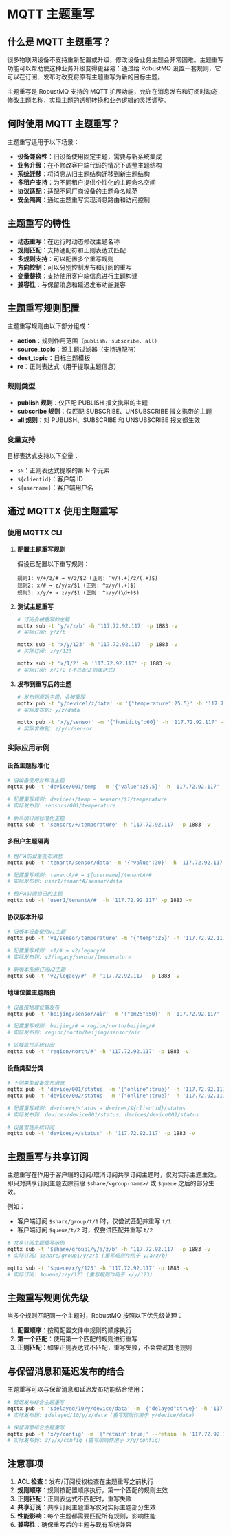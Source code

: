 # MQTT 主题重写

## 什么是 MQTT 主题重写？

很多物联网设备不支持重新配置或升级，修改设备业务主题会非常困难。主题重写功能可以帮助使这种业务升级变得更容易：通过给 RobustMQ 设置一套规则，它可以在订阅、发布时改变将原有主题重写为新的目标主题。

主题重写是 RobustMQ 支持的 MQTT 扩展功能，允许在消息发布和订阅时动态修改主题名称，实现主题的透明转换和业务逻辑的灵活调整。

## 何时使用 MQTT 主题重写？

主题重写适用于以下场景：

- **设备兼容性**：旧设备使用固定主题，需要与新系统集成
- **业务升级**：在不修改客户端代码的情况下调整主题结构
- **系统迁移**：将消息从旧主题结构迁移到新主题结构
- **多租户支持**：为不同租户提供个性化的主题命名空间
- **协议适配**：适配不同厂商设备的主题命名规范
- **安全隔离**：通过主题重写实现消息路由和访问控制

## 主题重写的特性

- **动态重写**：在运行时动态修改主题名称
- **规则匹配**：支持通配符和正则表达式匹配
- **多规则支持**：可以配置多个重写规则
- **方向控制**：可以分别控制发布和订阅的重写
- **变量替换**：支持使用客户端信息进行主题构建
- **兼容性**：与保留消息和延迟发布功能兼容

## 主题重写规则配置

主题重写规则由以下部分组成：

- **action**：规则作用范围（`publish`、`subscribe`、`all`）
- **source_topic**：源主题过滤器（支持通配符）
- **dest_topic**：目标主题模板
- **re**：正则表达式（用于提取主题信息）

### 规则类型

- **publish 规则**：仅匹配 PUBLISH 报文携带的主题
- **subscribe 规则**：仅匹配 SUBSCRIBE、UNSUBSCRIBE 报文携带的主题
- **all 规则**：对 PUBLISH、SUBSCRIBE 和 UNSUBSCRIBE 报文都生效

### 变量支持

目标表达式支持以下变量：

- `$N`：正则表达式提取的第 N 个元素
- `${clientid}`：客户端 ID
- `${username}`：客户端用户名

## 通过 MQTTX 使用主题重写

### 使用 MQTTX CLI

1. **配置主题重写规则**

   假设已配置以下重写规则：

   ```text
   规则1: y/+/z/# → y/z/$2 (正则: ^y/(.+)/z/(.+)$)
   规则2: x/# → z/y/x/$1 (正则: ^x/y/(.+)$)
   规则3: x/y/+ → z/y/$1 (正则: ^x/y/(\d+)$)
   ```

2. **测试主题重写**

   ```bash
   # 订阅会被重写的主题
   mqttx sub -t 'y/a/z/b' -h '117.72.92.117' -p 1883 -v
   # 实际订阅: y/z/b
   
   mqttx sub -t 'x/y/123' -h '117.72.92.117' -p 1883 -v
   # 实际订阅: z/y/123
   
   mqttx sub -t 'x/1/2' -h '117.72.92.117' -p 1883 -v
   # 实际订阅: x/1/2 (不匹配正则表达式)
   ```

3. **发布到重写后的主题**

   ```bash
   # 发布到原始主题，会被重写
   mqttx pub -t 'y/device1/z/data' -m '{"temperature":25.5}' -h '117.72.92.117' -p 1883
   # 实际发布到: y/z/data
   
   mqttx pub -t 'x/y/sensor' -m '{"humidity":60}' -h '117.72.92.117' -p 1883
   # 实际发布到: z/y/x/sensor
   ```

### 实际应用示例

#### 设备主题标准化

```bash
# 旧设备使用非标准主题
mqttx pub -t 'device/001/temp' -m '{"value":25.5}' -h '117.72.92.117' -p 1883

# 配置重写规则: device/+/temp → sensors/$1/temperature
# 实际发布到: sensors/001/temperature

# 新系统订阅标准化主题
mqttx sub -t 'sensors/+/temperature' -h '117.72.92.117' -p 1883 -v
```

#### 多租户主题隔离

```bash
# 租户A的设备发布消息
mqttx pub -t 'tenantA/sensor/data' -m '{"value":30}' -h '117.72.92.117' -p 1883

# 配置重写规则: tenantA/# → ${username}/tenantA/#
# 实际发布到: user1/tenantA/sensor/data

# 租户A订阅自己的主题
mqttx sub -t 'user1/tenantA/#' -h '117.72.92.117' -p 1883 -v
```

#### 协议版本升级

```bash
# 旧版本设备使用v1主题
mqttx pub -t 'v1/sensor/temperature' -m '{"temp":25}' -h '117.72.92.117' -p 1883

# 配置重写规则: v1/# → v2/legacy/#
# 实际发布到: v2/legacy/sensor/temperature

# 新版本系统订阅v2主题
mqttx sub -t 'v2/legacy/#' -h '117.72.92.117' -p 1883 -v
```

#### 地理位置主题路由

```bash
# 设备按地理位置发布
mqttx pub -t 'beijing/sensor/air' -m '{"pm25":50}' -h '117.72.92.117' -p 1883

# 配置重写规则: beijing/# → region/north/beijing/#
# 实际发布到: region/north/beijing/sensor/air

# 区域监控系统订阅
mqttx sub -t 'region/north/#' -h '117.72.92.117' -p 1883 -v
```

#### 设备类型分类

```bash
# 不同类型设备发布消息
mqttx pub -t 'device/001/status' -m '{"online":true}' -h '117.72.92.117' -p 1883
mqttx pub -t 'device/002/status' -m '{"online":true}' -h '117.72.92.117' -p 1883

# 配置重写规则: device/+/status → devices/${clientid}/status
# 实际发布到: devices/device001/status, devices/device002/status

# 设备管理系统订阅
mqttx sub -t 'devices/+/status' -h '117.72.92.117' -p 1883 -v
```

## 主题重写与共享订阅

主题重写在作用于客户端的订阅/取消订阅共享订阅主题时，仅对实际主题生效。即只对共享订阅主题去除前缀 `$share/<group-name>/` 或 `$queue` 之后的部分生效。

例如：

- 客户端订阅 `$share/group/t/1` 时，仅尝试匹配并重写 `t/1`
- 客户端订阅 `$queue/t/2` 时，仅尝试匹配并重写 `t/2`

```bash
# 共享订阅主题重写示例
mqttx sub -t '$share/group1/y/a/z/b' -h '117.72.92.117' -p 1883 -v
# 实际订阅: $share/group1/y/z/b (重写规则作用于 y/a/z/b)

mqttx sub -t '$queue/x/y/123' -h '117.72.92.117' -p 1883 -v
# 实际订阅: $queue/z/y/123 (重写规则作用于 x/y/123)
```

## 主题重写规则优先级

当多个规则匹配同一个主题时，RobustMQ 按照以下优先级处理：

1. **配置顺序**：按照配置文件中规则的顺序执行
2. **第一个匹配**：使用第一个匹配的规则进行重写
3. **正则匹配**：如果正则表达式不匹配，重写失败，不会尝试其他规则

## 与保留消息和延迟发布的结合

主题重写可以与保留消息和延迟发布功能结合使用：

```bash
# 延迟发布结合主题重写
mqttx pub -t '$delayed/10/y/device/data' -m '{"delayed":true}' -h '117.72.92.117' -p 1883
# 实际发布到: $delayed/10/y/z/data (重写规则作用于 y/device/data)

# 保留消息结合主题重写
mqttx pub -t 'x/y/config' -m '{"retain":true}' --retain -h '117.72.92.117' -p 1883
# 实际发布到: z/y/x/config (重写规则作用于 x/y/config)
```

## 注意事项

1. **ACL 检查**：发布/订阅授权检查在主题重写之前执行
2. **规则顺序**：规则按配置顺序执行，第一个匹配的规则生效
3. **正则匹配**：正则表达式不匹配时，重写失败
4. **共享订阅**：共享订阅主题重写仅对实际主题部分生效
5. **性能影响**：每个主题都需要匹配所有规则，影响性能
6. **兼容性**：确保重写后的主题与现有系统兼容
